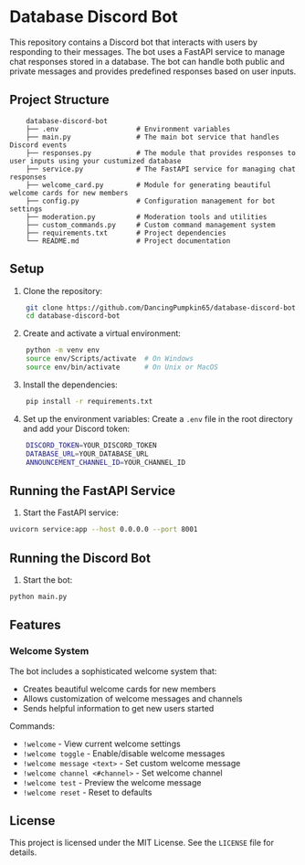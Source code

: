 # Database Discord Bot

This repository contains a Discord bot that interacts with users by responding to their messages. The bot uses a FastAPI service to manage chat responses stored in a database. The bot can handle both public and private messages and provides predefined responses based on user inputs.

## Project Structure

```text
    database-discord-bot
    ├── .env                   # Environment variables
    ├── main.py                # The main bot service that handles Discord events
    ├── responses.py           # The module that provides responses to user inputs using your custumized database
    ├── service.py             # The FastAPI service for managing chat responses
    ├── welcome_card.py        # Module for generating beautiful welcome cards for new members
    ├── config.py              # Configuration management for bot settings
    ├── moderation.py          # Moderation tools and utilities
    ├── custom_commands.py     # Custom command management system
    ├── requirements.txt       # Project dependencies
    └── README.md              # Project documentation
```

## Setup

1. Clone the repository:
```sh
    git clone https://github.com/DancingPumpkin65/database-discord-bot.git
    cd database-discord-bot
```

2. Create and activate a virtual environment:
```sh
    python -m venv env
    source env/Scripts/activate  # On Windows
    source env/bin/activate      # On Unix or MacOS
```

3. Install the dependencies:
```sh
    pip install -r requirements.txt
```

4. Set up the environment variables:
    Create a `.env` file in the root directory and add your Discord token:
```sh
    DISCORD_TOKEN=YOUR_DISCORD_TOKEN
    DATABASE_URL=YOUR_DATABASE_URL
    ANNOUNCEMENT_CHANNEL_ID=YOUR_CHANNEL_ID
```

## Running the FastAPI Service

1. Start the FastAPI service:
```sh
uvicorn service:app --host 0.0.0.0 --port 8001
```

## Running the Discord Bot

1. Start the bot:
```sh
python main.py
```

## Features

### Welcome System
The bot includes a sophisticated welcome system that:
- Creates beautiful welcome cards for new members
- Allows customization of welcome messages and channels
- Sends helpful information to get new users started

Commands:
- `!welcome` - View current welcome settings
- `!welcome toggle` - Enable/disable welcome messages
- `!welcome message <text>` - Set custom welcome message
- `!welcome channel <#channel>` - Set welcome channel
- `!welcome test` - Preview the welcome message
- `!welcome reset` - Reset to defaults

## License
This project is licensed under the MIT License. See the `LICENSE` file for details.